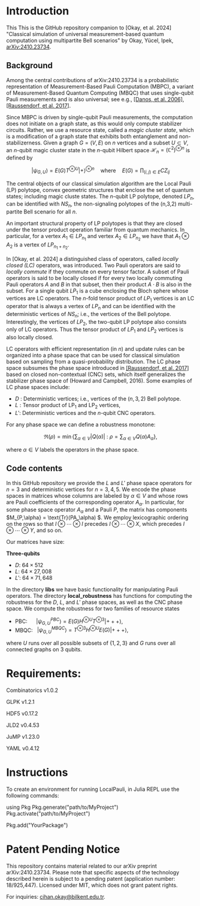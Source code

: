 
# Introduction

This This is the GitHub repository companion to [Okay, et al. 2024] "Classical simulation of universal measurement-based quantum computation using multipartite Bell scenarios" by Okay, Yücel, Ipek, [arXiv:2410.23734](https://arxiv.org/abs/2410.23734).

## Background

Among the central contributions of arXiv:2410.23734 is a probabilistic representation of Measurement-Based Pauli Computation (MBPC), a variant of Measurement-Based Quantum Computing (MBQC) that uses single-qubit Pauli measurements and is also universal; see e.g., [[Danos, et al. 2006]](https://arxiv.org/abs/0704.1263), [[Raussendorf, et al. 2017]](https://arxiv.org/abs/1511.08506).

Since MBPC is driven by single-qubit Pauli measurements, the computation does not initiate on a graph state, as this would only compute stabilizer circuits. Rather, we use a resource state, called a *magic cluster state*, which is a modification of a graph state that exhibits both entanglement and non-stabilizerness. Given a graph $G = (V,E)$ on $n$ vertices and a subset $U\subset V$, an $n$-qubit magic cluster state in the $n$-qubit Hilbert space $\mathcal{H}_n = (\mathbb{C}^2)^{\otimes n}$ is defined by

$$\left |\psi_{G,U} \right \rangle = E(G)T^{\otimes U} \left |+ \right \rangle^{\otimes n}\quad \text{where}\quad E(G) = \prod_{(i,j)\in E}CZ_{ij}$$

The central objects of our classical simulation algorithm are the Local Pauli (LP) polytope, convex geometric structures that enclose the set of quantum states; including magic cluste states. The $n$-qubit LP polytope, denoted $LP_n$, can be identified with $NS_n$, the non-signaling polytopes of the (n,3,2) multi-partite Bell scenario for all $n$.

An important structural property of LP polytopes is that they are closed under the tensor product operation familiar from quantum mechanics. In particular, for a vertex $A_1\in LP_{n_1}$ and vertex $A_2\in LP_{n_2}$ we have that $A_1\otimes A_2$ is a vertex of $LP_{n_1+n_2}$.

In [Okay, et al. 2024] a distinguished class of operators, called *locally closed (LC)* operators, was introduced. Two Pauli operators are said to *locally commute* if they commute on every tensor factor. A subset of Pauli operators is said to be locally closed if for every two locally commuting Pauli operators $A$ and $B$ in that subset, then their product $A\cdot B$ is also in the subset. For a single qubit $LP_1$ is a cube enclosing the Bloch sphere whose vertices are LC operators. The $n$-fold tensor product of $LP_1$ vertices is an LC operator that is always a vertex of $LP_n$ and can be identified with the deterministic vertices of $NS_n$; i.e., the vertices of the Bell polytope. Interestingly, the vertices of $LP_2$, the two-qubit LP polytope also consists only of LC operators. Thus the tensor product of $LP_1$ and $LP_2$ vertices is also locally closed. 

LC operators with efficient representation (in $n$) and update rules can be organized into a phase space that can be used for classical simulation based on sampling from a quasi-probability distribution. The LC phase space subsumes the phase space introduced in [[Raussendorf, et al. 2017]](https://arxiv.org/abs/1905.05374) based on closed non-contextual (CNC) sets, which itself generalizes the stabilizer phase space of (Howard and Campbell, 2016). Some examples of LC phase spaces include:

- $D~$: Deterministic vertices; i.e., vertices of the $(n,3,2)$ Bell polytope.
- $L~$: Tensor product of $\text{LP}_1$ and $\text{LP}_2$ vertices,
- $L'$: Deterministic vertices and the $n$-qubit CNC operators.

For any phase space we can define a robustness monotone:

$$\mathfrak{R}(\rho) = \min \left \lbrace\sum_{\alpha\in V} |Q(\alpha)|~:~\rho = \sum_{\alpha\in V} Q(\alpha) A_\alpha \right\rbrace,$$

where $\alpha \in V$ labels the operators in the phase space.


## Code contents


In this GitHub repository we provide the $L$ and $L'$ phase space operators for $n=3$ and deterministic vertices for $n=3,4,5$. We encode the phase spaces in matrices whose columns are labeled by $\alpha \in V$ and whose rows are Pauli coefficients of the corresponding operator $A_\alpha$. In particular, for some phase space operator $A_\alpha$ and a Pauli $P$, the matrix has components $M_{P,\alpha} = \text{Tr}(PA_\alpha) $.  We employ lexicographic ordering on the rows so that $I\otimes \cdots \otimes I$ precedes $I\otimes \cdots \otimes X$, which precedes $I\otimes \cdots \otimes Y$, and so on.

Our matrices have size:

**Three-qubits**

- $D$: $64\times 512$
- $L$: $64\times 27,008$
- $L'$: $64\times 71,648$


In the directory **libs** we have basic functionality for manipulating Pauli operators. The directory **local_robustness** has functions for computing the robustness for the $D$, $L$, and $L'$ phase spaces, as well as the CNC phase space. We compute the robustness for two families of resource states

- PBC: $~~~~~\left |\psi_{G,U}^{PBC} \right \rangle = E(G)H^{\otimes U}T^{\otimes 3} \left |+++ \right \rangle,$
- MBQC: $~~\left |\psi_{G,U}^{MBQC} \right \rangle =T^{\otimes 3} H^{\otimes U}E(G) \left |+++ \right \rangle,$

where $U$ runs over all possible subsets of $\{1,2,3\}$ and $G$ runs over all connected graphs on $3$ qubits. 


# Requirements:

Combinatorics   v1.0.2

GLPK            v1.2.1

HDF5            v0.17.2

JLD2            v0.4.53

JuMP            v1.23.0

YAML            v0.4.12

# Instructions

To create an environment for running LocalPauli, in Julia REPL use the following commands:

using Pkg
Pkg.generate("path/to/MyProject")
Pkg.activate("path/to/MyProject")

Pkg.add("YourPackage")


# Patent Pending Notice

This repository contains material related to our arXiv preprint arXiv:2410.23734. Please note that specific aspects of the technology described herein is subject to a pending patent (application number: 18/925,447).
Licensed under MIT, which does not grant patent rights.

For inquiries: cihan.okay@bilkent.edu.tr.



